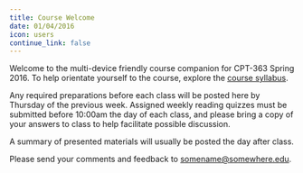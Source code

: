```yaml
---
title: Course Welcome
date: 01/04/2016
icon: users
continue_link: false
---
```

Welcome to the multi-device friendly course companion for CPT-363 Spring 2016. To help orientate yourself to the course, explore the [course syllabus](https://canvas.sfu.ca/courses/22099/assignments/syllabus).

Any required preparations before each class will be posted here by Thursday of the previous week. Assigned weekly reading quizzes must be submitted before 10:00am the day of each class, and please bring a copy of your answers to class to help facilitate possible discussion.

A summary of presented materials will usually be posted the day after class.

Please send your comments and feedback to <somename@somewhere.edu>.
